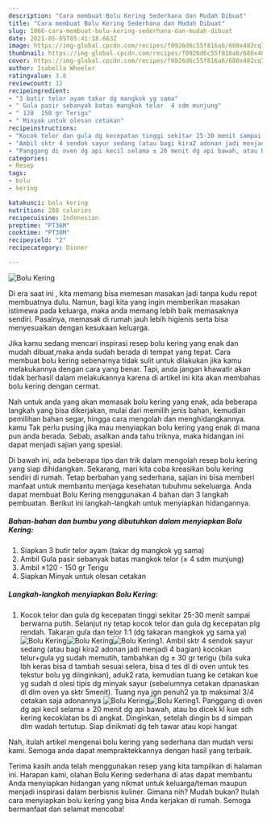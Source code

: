 ```yaml
---
description: "Cara membuat Bolu Kering Sederhana dan Mudah Dibuat"
title: "Cara membuat Bolu Kering Sederhana dan Mudah Dibuat"
slug: 1066-cara-membuat-bolu-kering-sederhana-dan-mudah-dibuat
date: 2021-05-05T05:41:18.663Z
image: https://img-global.cpcdn.com/recipes/f0926d6c55f816a6/680x482cq70/bolu-kering-foto-resep-utama.jpg
thumbnail: https://img-global.cpcdn.com/recipes/f0926d6c55f816a6/680x482cq70/bolu-kering-foto-resep-utama.jpg
cover: https://img-global.cpcdn.com/recipes/f0926d6c55f816a6/680x482cq70/bolu-kering-foto-resep-utama.jpg
author: Isabella Wheeler
ratingvalue: 3.8
reviewcount: 12
recipeingredient:
- "3 butir telor ayam takar dg mangkok yg sama"
- " Gula pasir sebanyak batas mangkok telor  4 sdm munjung"
- " 120  150 gr Terigu"
- " Minyak untuk olesan cetakan"
recipeinstructions:
- "Kocok telor dan gula dg kecepatan tinggi sekitar 25-30 menit sampai berwarna putih. Selanjut ny tetap kocok telor dan gula dg kecepatan plg rendah. Takaran gula dan telor 1:1 (dg takaran mangkok yg sama ya)"
- "Ambil sktr 4 sendok sayur sedang (atau bagi kira2 adonan jadi menjadi 4 bagian) kocokan telur+gula yg sudah memutih, tambahkan dg ± 30 gr terigu (bila suka lbh keras bisa d tambah sesuai selera, bisa d tes dl di oven untuk tes tekstur bolu yg diinginkan), aduk2 rata, kemudian tuang ke cetakan kue yg sudah d olesi tipis dg minyak sayur (sebelumnya cetakan dpanaskan dl dlm oven ya sktr 5menit). Tuang nya jgn penuh2 ya tp maksimal 3/4 cetakan saja adonannya"
- "Panggang di oven dg api kecil selama ± 20 menit dg api bawah, atau bs dicek kl kue sdh kering kecoklatan bs di angkat. Dinginkan, setelah dingin bs d simpan dlm wadah tertutup. Siap dinikmati dg teh tawar atau kopi hangat"
categories:
- Resep
tags:
- bolu
- kering

katakunci: bolu kering 
nutrition: 268 calories
recipecuisine: Indonesian
preptime: "PT36M"
cooktime: "PT30M"
recipeyield: "2"
recipecategory: Dinner

---
```



![Bolu Kering](https://img-global.cpcdn.com/recipes/f0926d6c55f816a6/680x482cq70/bolu-kering-foto-resep-utama.jpg)

Di era  saat ini , kita memang bisa memesan masakan jadi tanpa kudu repot membuatnya dulu. Namun, bagi kita yang ingin memberikan masakan istimewa pada keluarga, maka anda memang lebih baik memasaknya sendiri. Pasalnya, memasak di rumah jauh lebih higienis serta bisa menyesuaikan dengan kesukaan keluarga.

Jika kamu sedang mencari inspirasi resep bolu kering yang enak dan mudah dibuat,maka anda sudah berada di tempat yang tepat. Cara membuat bolu kering  sebenarnya tidak sulit untuk dilakukan jika kamu melakukannya dengan cara yang benar. Tapi, anda jangan khawatir akan tidak berhasil dalam melakukannya 
karena di artikel ini kita akan membahas bolu kering dengan cermat.  



Nah untuk anda yang akan memasak bolu kering yang enak, ada beberapa langkah yang bisa dikerjakan, mulai dari memilih jenis bahan, kemudian pemilihan bahan segar, hingga cara mengolah dan menghidangkannya. kamu Tak perlu pusing jika mau menyiapkan bolu kering yang enak di mana pun anda berada. Sebab, asalkan anda  tahu triknya, maka hidangan ini dapat menjadi sajian yang spesial.

Di bawah ini, ada beberapa tips dan trik dalam mengolah resep bolu kering yang siap dihidangkan. Sekarang, mari kita coba kreasikan bolu kering sendiri di rumah. Tetap berbahan yang sederhana, sajian ini bisa memberi manfaat untuk membantu menjaga kesehatan tubuhmu sekeluarga. Anda dapat membuat Bolu Kering menggunakan 4 bahan dan 3 langkah pembuatan. Berikut ini langkah-langkah untuk menyiapkan hidangannya.

<!--inarticleads1-->

##### Bahan-bahan dan bumbu yang dibutuhkan dalam menyiapkan Bolu Kering:

1. Siapkan 3 butir telor ayam (takar dg mangkok yg sama)
1. Ambil  Gula pasir sebanyak batas mangkok telor (± 4 sdm munjung)
1. Ambil  ±120 - 150 gr Terigu
1. Siapkan  Minyak untuk olesan cetakan




<!--inarticleads2-->

##### Langkah-langkah menyiapkan Bolu Kering:

1. Kocok telor dan gula dg kecepatan tinggi sekitar 25-30 menit sampai berwarna putih. Selanjut ny tetap kocok telor dan gula dg kecepatan plg rendah. Takaran gula dan telor 1:1 (dg takaran mangkok yg sama ya)
<img src="https://img-global.cpcdn.com/steps/588bcde1a56b8367/160x128cq70/bolu-kering-langkah-memasak-1-foto.jpg" alt="Bolu Kering"><img src="https://img-global.cpcdn.com/steps/4327f29e3d083722/160x128cq70/bolu-kering-langkah-memasak-1-foto.jpg" alt="Bolu Kering"><img src="https://img-global.cpcdn.com/steps/4315e560376e0c16/160x128cq70/bolu-kering-langkah-memasak-1-foto.jpg" alt="Bolu Kering">1. Ambil sktr 4 sendok sayur sedang (atau bagi kira2 adonan jadi menjadi 4 bagian) kocokan telur+gula yg sudah memutih, tambahkan dg ± 30 gr terigu (bila suka lbh keras bisa d tambah sesuai selera, bisa d tes dl di oven untuk tes tekstur bolu yg diinginkan), aduk2 rata, kemudian tuang ke cetakan kue yg sudah d olesi tipis dg minyak sayur (sebelumnya cetakan dpanaskan dl dlm oven ya sktr 5menit). Tuang nya jgn penuh2 ya tp maksimal 3/4 cetakan saja adonannya
<img src="https://img-global.cpcdn.com/steps/fac0c9d11660176c/160x128cq70/bolu-kering-langkah-memasak-2-foto.jpg" alt="Bolu Kering"><img src="https://img-global.cpcdn.com/steps/52f8a9557ca17f2b/160x128cq70/bolu-kering-langkah-memasak-2-foto.jpg" alt="Bolu Kering">1. Panggang di oven dg api kecil selama ± 20 menit dg api bawah, atau bs dicek kl kue sdh kering kecoklatan bs di angkat. Dinginkan, setelah dingin bs d simpan dlm wadah tertutup. Siap dinikmati dg teh tawar atau kopi hangat




Nah, itulah artikel mengenai  bolu kering  yang sederhana dan mudah versi kami. Semoga anda dapat mempraktekkannya dengan hasil yang terbaik. 

Terima kasih anda telah menggunakan resep yang kita tampilkan di halaman ini. Harapan kami, olahan  Bolu Kering sederhana di atas dapat membantu Anda menyiapkan hidangan yang nikmat untuk keluarga/teman maupun menjadi inspirasi dalam berbisnis kuliner. Gimana nih? Mudah bukan? Itulah cara menyiapkan bolu kering yang bisa Anda kerjakan di rumah. Semoga bermanfaat dan selamat mencoba!

